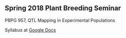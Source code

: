 ## Spring 2018 Plant Breeding Seminar

PBPG 957, QTL Mapping in Experimental Populations

Syllabus at [Google Docs](https://docs.google.com/document/d/1i49Hv7Bn3NrahrSBlF9ARDzPuMxfr2_xtj9CbqUjpuw)
